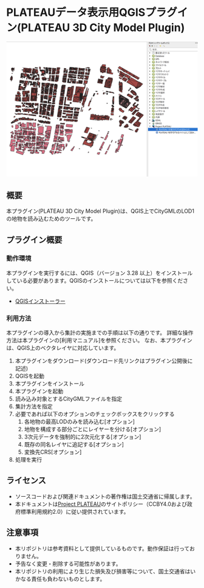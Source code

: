 # PLATEAUデータ表⽰⽤QGISプラグイン(PLATEAU 3D City Model Plugin)

<img src="picture/screen01.png" width="700">

## 概要
本プラグイン(PLATEAU 3D City Model Plugin)は、QGIS上でCityGMLのLOD1の地物を読み込むためのツールです。


## プラグイン概要
### 動作環境
本プラグインを実行するには、QGIS（バージョン 3.28 以上）をインストールしている必要があります。QGISのインストールについては以下を参照ください。

* [QGISインストーラー](https://qgis.org/ja/site/forusers/download.html)

### 利用方法
本プラグインの導入から集計の実施までの手順は以下の通りです。
詳細な操作方法は本プラグインの[利用マニュアル]を参照ください。
なお、本プラグインは、QGIS上のベクタレイヤに対応しています。

1.	本プラグインをダウンロード(ダウンロード先リンクはプラグイン公開後に記述)
2.	QGISを起動
3.	本プラグインをインストール
4.  本プラグインを起動
5.	読み込み対象とするCityGMLファイルを指定
6.	集計方法を指定
7.  必要であれば以下のオプションのチェックボックスをクリックする
    1.  各地物の最高LODのみを読み込む[オプション]
    2.  地物を構成する部分ごとにレイヤーを分ける[オプション]
    3.  3次元データを強制的に2次元化する[オプション]
    4.  既存の同名レイヤに追記する[オプション]
    5.  変換先CRS[オプション]
8.	処理を実行

## ライセンス 
* ソースコードおよび関連ドキュメントの著作権は国土交通省に帰属します。
* 本ドキュメントは[Project PLATEAU](https://www.mlit.go.jp/plateau/site-policy/)のサイトポリシー（CCBY4.0および政府標準利用規約2.0）に従い提供されています。

## 注意事項 
* 本リポジトリは参考資料として提供しているものです。動作保証は行っておりません。
* 予告なく変更・削除する可能性があります。
* 本リポジトリの利用により生じた損失及び損害等について、国土交通省はいかなる責任も負わないものとします。
